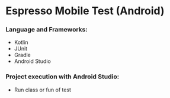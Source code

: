 # Espresso Mobile Test (Android)

### Language and Frameworks:
* Kotlin
* JUnit
* Gradle
* Android Studio

### Project execution with Android Studio:
* Run class or fun of test
